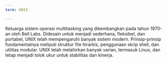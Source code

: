 ```yaml
---
term: UNIX

---
```

Keluarga sistem operasi multitasking yang dikembangkan pada tahun 1970-an oleh Bell Labs. Didesain untuk menjadi sederhana, fleksibel, dan portabel, UNIX telah mempengaruhi banyak sistem modern. Prinsip-prinsip fundamentalnya meliputi struktur file hirarkis, penggunaan skrip shell, dan utilitas modular. UNIX telah melahirkan banyak varian, termasuk Linux, dan tetap menjadi tolok ukur untuk stabilitas dan kinerja.